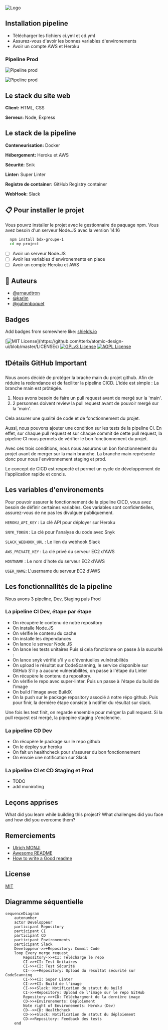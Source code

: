 
![Logo](https://github.blog/wp-content/uploads/2019/08/DL-V2-LinkedIn_FB.png?fit=1200%2C630)


## Installation pipeline

- Télécharger les fichiers ci.yml et cd.yml 
- Assurez-vous d'avoir les bonnes variables d'environements
- Avoir un compte AWS et Heroku

### Pipeline Prod
![Pipeline prod](https://i.imgur.com/saUIvmh.png)


![Pipeline prod](https://i.imgur.com/e07mQfIl.png)

## Le stack du site web

**Client:** HTML, CSS

**Serveur:** Node, Express


## Le stack de la pipeline

**Conteneurisation:** Docker

**Hébergement:** Heroku et AWS

**Sécurité:** Snik

**Linter:** Super Linter

**Registre de container:** GitHub Registry container

**WebHook:** Slack
## 📋 Pour installer le projet

Vous pouvrz installer le projet avec le gestionnaire de paquage npm.
Vous avez besoin d'un serveur Node.JS avec la version 14.16

```bash
  npm install bdx-groupe-1
  cd my-project
```

- [ ]  Avoir un serveur Node.JS
- [ ]  Avoir les variables d'environements en place
- [ ]  Avoir un compte Heroku et AWS
## 📝 Auteurs

- [@arnaudtron](https://www.github.com/arnaudtron)
- [@karim](https://www.github.com/styldown)
- [@gatienboquet](https://www.github.com/gatienboquet)
## Badges

Add badges from somewhere like: [shields.io](https://shields.io/)

[![MIT License](https://img.shields.io/apm/l/atomic-design-ui.svg?)](https://github.com/tterb/atomic-design-ui/blob/master/LICENSEs)
[![GPLv3 License](https://img.shields.io/badge/License-GPL%20v3-yellow.svg)](https://opensource.org/licenses/)
[![AGPL License](https://img.shields.io/badge/license-AGPL-blue.svg)](http://www.gnu.org/licenses/agpl-3.0)

## ❗Détails GitHub Important

Nous avons décidé de protéger la brache main du projet github. 
Afin de réduire la redondance et de faciliter la pipeline CICD.
L'idée est simple : La branche main est prôtégée.

1. Nous avons besoin de faire un pull request avant de mergé sur la 'main'.
2. 2 personnes doivent review la pull request avant de pouvoir mergé sur la 'main'.

Cela assurer une qualité de code et de fonctionnement du projet.

Aussi, nous pouvons ajouter une condition sur les tests de la pipeline CI.
En effet, sur chaque pull request et sur chaque commit de cette pull request, la pipeline CI nous permets de vérifier le bon fonctionnement du projet.

Avec ces trois conditions, nous nous assurons un bon fonctionnement du projet avant de merger sur la main branche.
La branche main représente donc pour nous l'environnement  staging et prod.

Le concept de CICD est respecté et permet un cycle de développement de l'application rapide et concis.

## Les variables d'environements 

Pour pouvoir assurer le fonctionnement  de la pipeline CICD, vous avez besoin de définir certaines variables. 
Ces variables sont confidentielles, assurez-vous de ne pas les divulguer publiquement.

`HEROKU_API_KEY` : La clé API pour déployer sur Heroku

`SNYK_TOKEN` : La clé pour l'analyse du code avec Snyk

`SLACK_WEBHOOK_URL` : Le lien du webhook Slack

`AWS_PRIVATE_KEY` : La clé privé du serveur EC2 d'AWS

`HOSTNAME` : Le nom d'hote du serveur EC2 d'AWS

`USER_NAME`: L'username du serveur EC2 d'AWS
## Les fonctionnallités de la pipeline
Nous avons 3 pipeline, Dev, Staging puis Prod

### La pipeline CI Dev, étape par étape

- On récupère le contenu de notre repository
- On installe Node.JS 
- On vérifie le contenu du cache
- On installe les dépendances
- On lance le serveur Node.JS
- On lance les tests unitaires
Puis si cela fonctionne on passe à la sucurité :
- On lance snyk vérifié s'il y a d'éventuelles vulnérabilités
- On upload le résultat sur CodeScanning, le service disponible sur GitHub
S'il y a aucune vulnerabilités, on passe à l'étape du Linter
- On récupère le contenu du repository.
- On vérifie le repo avec super-linter.
Puis un passe à l'étape du build de l'image
- On build l'image avec BuildX
- On la push sur le package repository associé à notre répo github.
Puis pour finir, la dernière étape consiste à notifier du résultat sur slack.

Une fois les test finit, on regarde ensemble pour mérger la pull request.
Si la pull request est mergé, la pipepine staging s'enclenche.

### La pipeline CD Dev

- On récupère le package sur le repo github 
- On le deploy sur heroku
- On fait un healthcheck pour s'assurer du bon fonctionnement
- On envoie une notification sur Slack

### La pipeline CI et CD Staging et Prod

- TODO
- add moniroting


## Leçons apprises

What did you learn while building this project? What challenges did you face and how did you overcome them?


## Remerciements

 - [Ulrich MONJI](https://github.com/ulrichmonji)
 - [Awesome README](https://github.com/matiassingers/awesome-readme)
 - [How to write a Good readme](https://bulldogjob.com/news/449-how-to-write-a-good-readme-for-your-github-project)


## License

[MIT](https://choosealicense.com/licenses/mit/)


## Diagramme séquentielle

```mermaid
sequenceDiagram
    autonumber
    actor Developpeur
    participant Repository
    participant CI 
    participant CD
    participant Environements
    participant Slack
    Developpeur->>+Repository: Commit Code 
    loop Every merge request
        Repository->>+CI: Télécharge le repo
        CI->>+CI: Test Unitaires
        CI->>+CI: Test Sécurité
        CI-->>+Repository: Upload du résultat sécurité sur CodeScanning
        CI->>+CI: Super Linter
        CI->>+CI: Build de l'image
        CI->>+Slack: Notification de statut du build
        CI->>+Repository: Upload de l'image sur le repo GitHub
        Repository->>+CD: Téléchargment de la dernière image 
        CD->>+Environements: Déploiement
        Note right of Environements: Heroku (Dev)
        CD-->>CD: Healthcheck 
        CD->>+Slack: Notification de statut du déploiement
        CD->>Repository: Feedback des tests
    end
```

